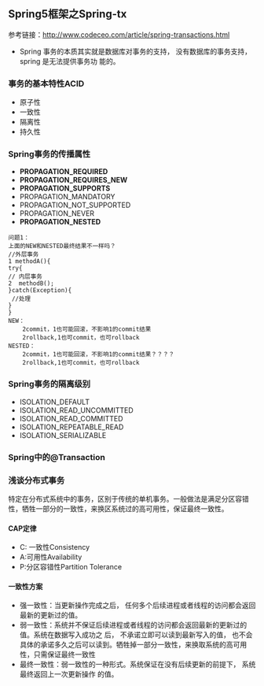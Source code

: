 ## Spring5框架之Spring-tx

参考链接：http://www.codeceo.com/article/spring-transactions.html

- Spring 事务的本质其实就是数据库对事务的支持， 没有数据库的事务支持， spring 是无法提供事务功
  能的。   

### 事务的基本特性ACID

- 原子性
- 一致性
- 隔离性
- 持久性

### Spring事务的传播属性

- **PROPAGATION_REQUIRED**
- **PROPAGATION_REQUIRES_NEW**
- **PROPAGATION_SUPPORTS**
- PROPAGATION_MANDATORY
- PROPAGATION_NOT_SUPPORTED
- PROPAGATION_NEVER
- **PROPAGATION_NESTED**

```
问题1：
上面的NEW和NESTED最终结果不一样吗？
//外层事务
1 methodA(){
try{
// 内层事务
2  methodB();
}catch(Exception){
 //处理
}
}
NEW：
	2commit，1也可能回滚，不影响1的commit结果
	2rollback,1也可commit，也可rollback
NESTED：
	2commit，1也可能回滚，不影响1的commit结果？？？？
	2rollback,1也可commit，也可rollback

```



### Spring事务的隔离级别

- ISOLATION_DEFAULT
- ISOLATION_READ_UNCOMMITTED
- ISOLATION_READ_COMMITTED
- ISOLATION_REPEATABLE_READ
- ISOLATION_SERIALIZABLE



### Spring中的@Transaction





### 浅谈分布式事务

特定在分布式系统中的事务，区别于传统的单机事务。一般做法是满足分区容错性，牺牲一部分的一致性，来换区系统过的高可用性，保证最终一致性。

#### CAP定律

- C: 一致性Consistency  
- A:可用性Availability  
- P:分区容错性Partition Tolerance  

#### 一致性方案

- 强一致性：当更新操作完成之后， 任何多个后续进程或者线程的访问都会返回最新的更新过的值。   
- 弱一致性：系统并不保证后续进程或者线程的访问都会返回最新的更新过的值。系统在数据写入成功之
  后， 不承诺立即可以读到最新写入的值， 也不会具体的承诺多久之后可以读到。牺牲掉一部分一致性，来换取系统的高可用性，只需保证最终一致性
- 最终一致性：弱一致性的一种形式。系统保证在没有后续更新的前提下， 系统最终返回上一次更新操作
  的值。   





### 


